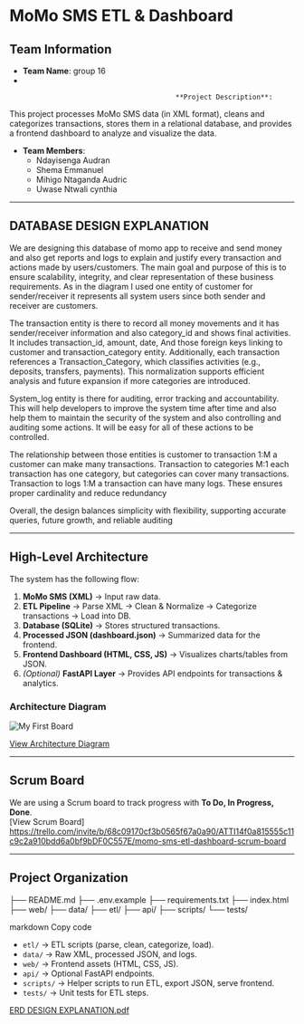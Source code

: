 #                        MoMo SMS ETL & Dashboard

## Team Information
- **Team Name**: group 16
-                                      

                                             **Project Description**:  
  
This project processes MoMo SMS data (in XML format), cleans and categorizes transactions, stores them in a relational database, and provides a frontend dashboard to analyze and visualize the data.


- **Team Members**:  
  - Ndayisenga Audran   
  - Shema Emmanuel 
  - Mihigo Ntaganda Audric  
  - Uwase Ntwali cynthia  

---

## DATABASE DESIGN EXPLANATION
We are designing this database of momo app to receive and send money and also get reports and logs to explain and justify every transaction and actions made by users/customers. The main goal and purpose of this is to ensure scalability, integrity, and clear representation of these business requirements. As in the diagram I used one entity of customer for sender/receiver it represents all system users since both sender and receiver are customers.

The transaction entity is there to record all money movements and it has sender/receiver information and also category_id and shows final activities. It includes transaction_id, amount, date, And those foreign keys  linking to customer and transaction_category entity.
 Additionally, each transaction references a Transaction_Category, which classifies activities (e.g., deposits, transfers, payments). This normalization supports efficient analysis and future expansion if more categories are introduced.

System_log entity is there for auditing, error tracking and accountability. This will help developers to improve the system time after time and also help them to maintain the security of the system and also controlling and auditing some actions. It will be easy for all of these actions to be controlled.

The relationship between those entities is customer to transaction 1:M a customer can make many transactions. Transaction to categories M:1 each transaction has one category, but categories can cover many transactions. Transaction to logs 1:M a transaction can have many logs. These ensures proper cardinality and reduce redundancy 

Overall, the design balances simplicity with flexibility, supporting accurate queries, future growth, and reliable auditing

---


## High-Level Architecture

The system has the following flow:

1. **MoMo SMS (XML)** → Input raw data.
2. **ETL Pipeline** → Parse XML → Clean & Normalize → Categorize transactions → Load into DB.
3. **Database (SQLite)** → Stores structured transactions.
4. **Processed JSON (dashboard.json)** → Summarized data for the frontend.
5. **Frontend Dashboard (HTML, CSS, JS)** → Visualizes charts/tables from JSON.
6. *(Optional)* **FastAPI Layer** → Provides API endpoints for transactions & analytics.

###  Architecture Diagram  
![My First Board](https://github.com/user-attachments/assets/d5f595d0-07b0-4299-abdd-7be21561b50b)

   [View Architecture Diagram](https://miro.com/welcomeonboard/M1k2a0Qxa1lLbk9NSU8wVXY0TFd3QnFNMytHRjVSQjNOZ2c2MFlNYU5ORVp1ajJXK3pEL0xMV0Yxd0ZMQzhManlHekN6VG9zR0ZWUGRUQTB0cldyZ2pLMXFoSi9BRjdpcTlqemFBTm10RjBNczlUVWNCTVhHcmY5Z3pmdnMyQzdQdGo1ZEV3bUdPQWRZUHQzSGl6V2NBPT0hdjE=?share_link_id=645786963715)

---

##    Scrum Board  
We are using a Scrum board to track progress with **To Do, In Progress, Done**.  
    [View Scrum Board]  https://trello.com/invite/b/68c09170cf3b0565f67a0a90/ATTI14f0a815555c11c9c2a910bdd6a0bf9bDF0C557E/momo-sms-etl-dashboard-scrum-board

---

##   Project Organization

├── README.md
├── .env.example
├── requirements.txt
├── index.html
├── web/
├── data/
├── etl/
├── api/
├── scripts/
└── tests/

markdown
Copy code

- `etl/` → ETL scripts (parse, clean, categorize, load).  
- `data/` → Raw XML, processed JSON, and logs.  
- `web/` → Frontend assets (HTML, CSS, JS).  
- `api/` → Optional FastAPI endpoints.  
- `scripts/` → Helper scripts to run ETL, export JSON, serve frontend.  
- `tests/` → Unit tests for ETL steps.


[ERD DESIGN EXPLANATION.pdf](https://github.com/user-attachments/files/22435026/ERD.DESIGN.EXPLANATION.pdf)

